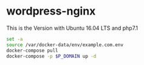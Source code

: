 # wordpress-nginx

This is the Version with Ubuntu 16.04 LTS and php7.1

```bash
set -a
source /var/docker-data/env/example.com.env
docker-compose pull
docker-compose -p $P_DOMAIN up -d
```
